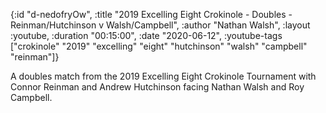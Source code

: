 {:id "d-nedofryOw",
 :title
 "2019 Excelling Eight Crokinole - Doubles - Reinman/Hutchinson v Walsh/Campbell",
 :author "Nathan Walsh",
 :layout :youtube,
 :duration "00:15:00",
 :date "2020-06-12",
 :youtube-tags
 ["crokinole"
  "2019"
  "excelling"
  "eight"
  "hutchinson"
  "walsh"
  "campbell"
  "reinman"]}


A doubles match from the 2019 Excelling Eight Crokinole Tournament with Connor Reinman and Andrew Hutchinson facing Nathan Walsh and Roy Campbell.
